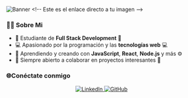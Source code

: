 ![Banner]([https://i.imgur.com/pwAPExB.png](https://imgur.com/a/hYbDpm1))  <!-- Este es el enlace directo a tu imagen -->

### 👨‍💻 Sobre Mi
- 🌱 Estudiante de **Full Stack Development** 🚀
- 💻 Apasionado por la programación y las **tecnologías web** 💻
- 🔧 Aprendiendo y creando con **JavaScript**, **React**, **Node.js** y más ⚙️
- 💼 Siempre abierto a colaborar en proyectos interesantes 🌟

### 🌐Conéctate conmigo
<p align="center">
  <a href="https://www.linkedin.com/in/yamil-sanchez-51229832b/" target="_blank">
    <img src="https://img.shields.io/badge/LinkedIn-%230077B5.svg?style=for-the-badge&logo=linkedin&logoColor=white" alt="LinkedIn">
  </a>
  <a href="https://github.com/inditexCode" target="_blank">
    <img src="https://img.shields.io/badge/GitHub-%2312100E.svg?style=for-the-badge&logo=github&logoColor=white" alt="GitHub">
  </a>
</p>
